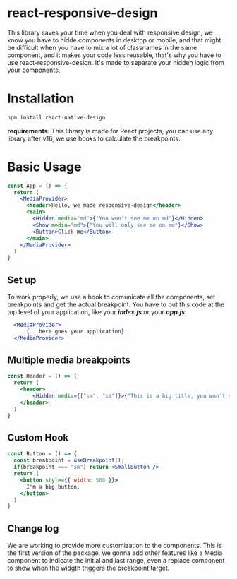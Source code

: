 # react-responsive-design
This library saves your time when you deal with responsive design, we know you have to hidde components in desktop or mobile, and that might be difficult when you have to mix a lot of classnames in the same component, and it makes your code less reusable, that's why you have to use react-responsive-design. It's made to separate your hidden logic from your components.


# Installation
```javascript
npm install react-native-design
```
**requirements:** This library is made for React projects, you can use any library after v16, we use hooks to calculate the breakpoints.



# Basic Usage
```jsx
const App = () => {
  return (
    <MediaProvider>
      <header>Hello, we made responsive-design</header>
      <main>
        <Hidden media="md">{"You won't see me on md"}</Hidden>
        <Show media="md">{"You will only see me on md"}</Show>
        <Button>Click me</Button>
      </main>
    </MediaProvider>
  )
}
```

## Set up
To work properly, we use a hook to comunicate all the components, set breakpoints and get the actual breakpoint. You have to put this code at the top level of your application, like your ***index.js*** or your ***app.js***
```jsx
  <MediaProvider>
      {...here goes your application}
  </MediaProvider>
```

## Multiple media breakpoints
```jsx
const Header = () => {
  return (
    <header>
        <Hidden media={["sm", "xs"]}>{"This is a big title, you won't see me on sm or sx"}</Hidden>
    </header>
  )
}
```

## Custom Hook
```jsx
const Button = () => {
  const breakpoint = useBreakpoint();
  if(breakpoint === "sm") return <SmallButton />
  return (
    <button style={{ width: 500 }}>
      I'm a big button.
    </button>
  )
}
```

## Change log
We are working to provide more customization to the components. This is the first version of the package, we gonna add other features like a Media component to indicate the initial and last range, even a replace component to show when the widgth triggers the breakpoint target.
